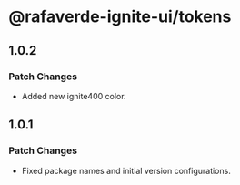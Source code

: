 # @rafaverde-ignite-ui/tokens

## 1.0.2

### Patch Changes

- Added new ignite400 color.

## 1.0.1

### Patch Changes

- Fixed package names and initial version configurations.
